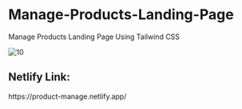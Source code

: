 # Manage-Products-Landing-Page
Manage Products Landing Page Using Tailwind CSS

![10](https://github.com/hamadshigri/Manage-Products-Landing-Page/assets/33068313/d642493f-1642-46a8-b25f-b6908bb5bc17)

<h2>Netlify Link:</h2>
https://product-manage.netlify.app/
